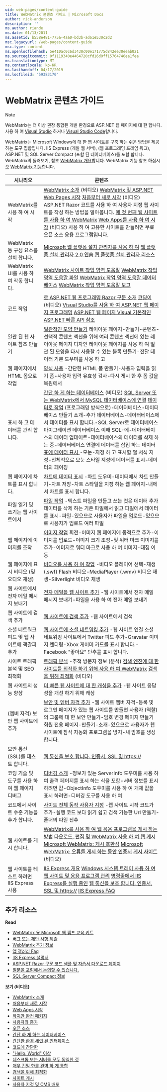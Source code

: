 ```yaml
---
uid: web-pages/content-guide
title: WebMatrix 콘텐츠 가이드 | Microsoft Docs
author: rick-anderson
description: ''
ms.author: riande
ms.date: 01/13/2011
ms.assetid: b558e481-775a-4aa0-bd3b-ad61e530c2d2
msc.legacyurl: /web-pages/content-guide
msc.type: content
ms.openlocfilehash: 5e410ac0c6d3430c00e171775d842ee30eeab021
ms.sourcegitcommit: 0f1119340e4464720cfd16d0ff15764746ea1fea
ms.translationtype: MT
ms.contentlocale: ko-KR
ms.lasthandoff: 04/17/2019
ms.locfileid: "59383170"
---
```

# <a name="webmatrix-content-guide"></a>WebMatrix 콘텐츠 가이드


> [!NOTE] 
> WebMatrix는 더 이상 권장 통합된 개발 환경으로 ASP.NET 웹 페이지에 대 한 합니다. 사용 하 여 [Visual Studio](xref:aspnet/web-pages/overview/getting-started/program-asp-net-web-pages-in-visual-studio) 하거나 [Visual Studio Code](https://code.visualstudio.com/)합니다.

WebMatrix는 Microsoft Windows에 대 한 웹 사이트를 구축 하는 쉬운 방법을 제공 하는 도구 집합입니다. IIS Express (개발 웹 서버), (웹 프로그래밍 프레임 워크), ASP.NET 및 SQL Server Compact (포함 된 데이터베이스)를 포함 합니다. WebMatrix의 둘러보기, 참조 [WebMatrix 개요](https://www.microsoft.com/web/webmatrix/)합니다. WebMatrix 기능 참조 하십시오 [WebMatrix 기능](https://www.microsoft.com/web/webmatrix/features/)합니다.

| **시나리오** | **콘텐츠** |
| --- | --- |
| WebMatrix를 사용 하 여 시작 | [WebMatrix 소개](https://mediadl.microsoft.com/mediadl/www/s/silverlight/video/web/webmatrix/intro.mp4) (비디오) [WebMatrix 및 ASP.NET Web Pages 시작](https://go.microsoft.com/fwlink/?LinkId=202889) [처음부터 새로 시작](https://mediadl.microsoft.com/mediadl/www/s/silverlight/video/web/webmatrix/walkthrough1b.mp4) (비디오) ASP.NET Razor 코드를 사용 하 여 사용자 지정 웹 사이트를 작성 하는 방법을 알아봅니다. [에 첫 번째 웹 사이트를 사용 하 여 WebMatrix](https://go.microsoft.com/fwlink/?LinkId=208553) [Web Apps를 사용 하 여 시작](https://mediadl.microsoft.com/mediadl/www/s/silverlight/video/web/webmatrix/walkthrough2b.mp4) (비디오) 사용 하 여 고유한 사이트를 만들려면 무료 오픈 소스 응용 프로그램입니다. |
| WebMatrix 등 구성 요소를 설치 합니다. | [Microsoft 웹 플랫폼 설치 관리자를 사용 하 여](https://www.iis.net/learn/install/web-platform-installer/using-the-microsoft-web-platform-installer) [웹 플랫폼 설치 관리자 2.0 연습](https://www.iis.net/learn/install/web-platform-installer/web-platform-installer-20-walkthrough) [웹 플랫폼 설치 관리자 리소스](https://www.iis.net/learn/install/web-platform-installer/web-platform-installer-resources) |
| WebMatrix UI를 사용 하 여 작동 합니다. | [WebMatrix 사이트 작업 영역 도움말](https://go.microsoft.com/fwlink/?LinkId=208788) [WebMatrix 작업 영역 도움말 파일](https://go.microsoft.com/fwlink/?LinkId=208787) [WebMatrix 작업 영역 도움말 데이터베이스](https://go.microsoft.com/fwlink/?LinkId=208786) [WebMatrix 작업 영역 도움말 보고](https://go.microsoft.com/fwlink/?LinkId=208789) |
| 코드 작업 | [로 ASP.NET 웹 프로그래밍 Razor 구문 소개](https://go.microsoft.com/fwlink/?LinkId=202890) [코딩이](https://mediadl.microsoft.com/mediadl/www/s/silverlight/video/web/webmatrix/webx-aspnetpages.mp4) (비디오) [Visual Studio를 사용 하 여 ASP.NET 웹 페이지 프로그래밍](https://go.microsoft.com/fwlink/?LinkId=205854) [ASP.NET 웹 페이지 Visual 기본적인](https://go.microsoft.com/fwlink/?LinkId=202908) [ASP.NET 빠른 API 참조](https://go.microsoft.com/fwlink/?LinkId=202907) |
| 일관 된 웹 사이트 참조 만들기 | [일관적인 모양 만들기](https://go.microsoft.com/fwlink/?LinkId=202891) 레이아웃 페이지-만들기-콘텐츠-선택적 콘텐츠 섹션을 위해 여러 콘텐츠 섹션에 있는 레이아웃 페이지 디자인 레이아웃 페이지를 사용 하 여 일관 된 모양을 다시 사용할 수 있는 블록 만들기-전달 데이터 기본 도우미를 사용 하 고 |
| 웹 페이지에서 HTML 폼으로 작업 | [양식 사용](https://go.microsoft.com/fwlink/?LinkId=202892) -간단한 HTML 폼 만들기-사용자 입력을 읽기 폼-사용자 입력 유효성 검사-다시 게시 한 후 폼 값을 복원에서 |
| 표시 하 고 데이터를 관리 합니다. | [간단 하 게 하는 데이터베이스](https://mediadl.microsoft.com/mediadl/www/s/silverlight/video/web/webmatrix/webx-databases.mp4) (비디오) [SQL Server 또는 WebMatrix에서 MySQL 데이터베이스에 연결](https://go.microsoft.com/fwlink/?LinkId=208661) [데이터로 작업](https://go.microsoft.com/fwlink/?LinkId=202893) (프로그래밍 방식으로)-데이터베이스-데이터베이스 만들기 소개-추가 데이터베이스-데이터베이스에서 데이터를 표시 합니다.-SQL Server로 데이터베이스 마이그레이션 데이터베이스 이해 SQL-에-데이터베이스의 데이터 업데이트-데이터베이스의 데이터를 삭제 하는 중-데이터베이스 연결에 데이터를 삽입 하는 데이터 [표에 데이터 표시 ](https://go.microsoft.com/fwlink/?LinkId=202894) -모눈-지정 하 고 표시할 열 서식 지정-전체적으로 모눈 스타일 지정에 데이터를 표시-데이터의 페이징 |
| 웹 페이지에 차트를 표시 합니다. | [차트에 데이터 표시](https://go.microsoft.com/fwlink/?LinkId=202895) -차트 도우미-데이터에서 차트 만들기-차트 저장-차트 스타일을 지정 하는 웹 페이지-내에서 차트를 표시 합니다. |
| 파일 읽기 및 쓰기는 웹 사이트에서 | [파일 작업](https://go.microsoft.com/fwlink/?LinkId=202896) -텍스트 파일을 만들고 쓰는 것은 데이터 추가 데이터를 삭제 하는 기존 파일에서 읽고 파일에서 데이터를 표시-파일-있으므로 사용자가 파일을 업로드-있으므로 사용자가 업로드 여러 파일 |
| 웹 페이지에 이미지를 조작 | [이미지 작업](https://go.microsoft.com/fwlink/?LinkId=202897) 회전-이미지 웹 페이지에 동적으로 추가-이미지를 업로드-이미지 크기 조정-및 워터 마크 이미지를 추가-이미지로 워터 마크로 사용 하 여 이미지-대칭 이동 |
| 웹 페이지에 표시 비디오 (및 오디오 재생) | [비디오를 사용 하 여 작업](https://go.microsoft.com/fwlink/?LinkId=202898) -비디오 플레이어 선택-재생 (.swf) Flash 비디오-MediaPlayer (.wmv) 비디오 재생-Silverlight 비디오 재생 |
| 웹 사이트에서 전자 메일 메시지 보내기 | [전자 메일을 웹 사이트 추가](https://go.microsoft.com/fwlink/?LinkId=202899) -웹 사이트에서 전자 메일 메시지 보내기-파일을 사용 하 여 전자 메일 보내기 |
| 웹 사이트에 검색 추가 | [웹 사이트에 검색 추가](https://go.microsoft.com/fwlink/?LinkId=202900) -웹 사이트에서 검색 |
| 소셜 네트워크 피드 및 웹 사이트에 책갈피 추가 | [웹 사이트에 소셜 네트워킹 추가](https://go.microsoft.com/fwlink/?LinkId=202901) -웹 사이트 연결 소셜 네트워킹 사이트에서 Twitter 피드 추가-Gravatar 이미지 렌더링-Xbox 게이머 카드를 표시 합니다.-Facebook "좋아요" 단추를 표시 합니다. |
| 사이트 트래픽 분석 및 SEO 최적화 | [트래픽 분석](https://go.microsoft.com/fwlink/?LinkId=202902) -추적 방문자 정보 (분석) [검색 엔진에 대 한 사이트를 최적화 하기 위해 사용 하 여 WebMatrix](https://go.microsoft.com/fwlink/?LinkId=202953) [검색을 위해 최적화](https://mediadl.microsoft.com/mediadl/www/s/silverlight/video/web/webmatrix/webx-seo.mp4) (비디오) |
| 웹 사이트의 성능 향상 | [더 빠른 웹 사이트에 대 한 캐싱을 추가](https://go.microsoft.com/fwlink/?LinkId=202903) -웹 사이트 응답성을 개선 하기 위해 캐싱 |
| (멤버 자격) 보안 웹 사이트에 추가 | [보안 및 멤버 자격 추가](https://go.microsoft.com/fwlink/?LinkId=202904) -웹 사이트 멤버 자격-등록 및 로그인 페이지가 있는 웹 사이트를 만들면 사용자 (역할)의 그룹에 대 한 보안 만들기-암호 변경 페이지 만들기 회원 전용 페이지-만들기-소개-있으므로 사용자가 웹 사이트에 참석 자동화 프로그램을 방지-새 암호를 생성 합니다. |
| 보안 통신 (SSL)를 테스트 합니다. | [웹 통신을 보호 합니다. 인증서, SSL 및 https://](https://go.microsoft.com/fwlink/?LinkId=208660) |
| 코딩 기술 및 도구를 사용 하 여 웹 페이지 디버그 | [디버깅 소개](https://go.microsoft.com/fwlink/?LinkId=202905) -정보가 있는 ServerInfo 도우미를 사용 하 여 출력 페이지를 표시 하는 식을 포함-서버 정보를 표시 하려면 값-ObjectInfo 도우미를 사용 하 여 개체 값을 표시 하려면-디버깅 도구를 사용 하 여 |
| 코드에서 사이트 수준 기능을 추가 합니다. | [사이트 전체 동작 사용자 지정](https://go.microsoft.com/fwlink/?LinkId=202906) -웹 사이트 시작 코드가 추가-실행 코드 보다 읽기 쉽고 검색 가능한 Url 만들기-폴더의 파일 전후 |
| 웹 사이트를 게시 합니다. | [WebMatrix를 사용 하 여 웹 응용 프로그램을 게시 하는 방법](https://go.microsoft.com/fwlink/?LinkId=202954) [다운로드, 편집 및 WebMatrix 사용 하 여 웹 게시](https://go.microsoft.com/?linkid=9751042) [Microsoft WebMatrix: 게시 호환성](https://www.iis.net/learn/develop/troubleshooting-webmatrix/microsoft-webmatrix-publish-compatibility) [Microsoft WebMatrix: 오류를 게시 하는 동안 인증서](https://www.iis.net/learn/develop/troubleshooting-webmatrix/microsoft-webmatrix-certificate-errors-during-publishing) [게시 사이트](https://mediadl.microsoft.com/mediadl/www/s/silverlight/video/web/webmatrix/webx-publish.mp4) (비디오) |
| 웹 사이트를 테스트 하려면 IIS Express 사용 | [IIS Express 개요](https://www.iis.net/learn/extensions/introduction-to-iis-express/iis-express-overview) [Windows 시스템 트레이 사용 하 여 웹 사이트 및 응용 프로그램 관리](https://www.iis.net/learn/extensions/using-iis-express/using-the-windows-system-tray-to-manage-websites-and-applications) [명령줄에서 IIS Express를 실행 중인](https://www.iis.net/learn/extensions/using-iis-express/running-iis-express-from-the-command-line) [웹 통신을 보호 합니다. 인증서, SSL 및 https://](https://go.microsoft.com/fwlink/?LinkId=208660) [IIS Express FAQ](https://www.iis.net/learn/extensions/introduction-to-iis-express/iis-express-faq) |

## <a name="additional-resources"></a>추가 리소스

**Read**

- [WebMatrix 용 Microsoft 웹 캠프 교육 키트](http://trainingkit.webcamps.ms/WebMatrix.htm)
- [버그 또는 제안 사항 제출](https://go.microsoft.com/fwlink/?LinkId=195940)
- [WebMatrix 추가 정보](readme/index.md)
- [앱 갤러리 Faq](https://go.microsoft.com/fwlink/?LinkId=196179)
- [IIS Express 설명서](https://go.microsoft.com/fwlink/?LinkID=195075)
- [ASP.NET Razor 구문 코드 샘플 및 자습서 다운로드 페이지](https://go.microsoft.com/fwlink/?LinkId=208516)
- [질문을 포럼에서 논의할 수 있습니다.](https://forums.asp.net/1224.aspx)
- [SQL Server Compact 정보](https://go.microsoft.com/fwlink/?LinkId=195939)

**보기 (비디오)**

- [WebMatrix 소개](https://mediadl.microsoft.com/mediadl/www/s/silverlight/video/web/webmatrix/intro.mp4)
- [처음부터 새로 시작](https://mediadl.microsoft.com/mediadl/www/s/silverlight/video/web/webmatrix/walkthrough1b.mp4)
- [Web Apps 시작](https://mediadl.microsoft.com/mediadl/www/s/silverlight/video/web/webmatrix/walkthrough2b.mp4)
- [작지만 완전 패키지](https://mediadl.microsoft.com/mediadl/www/s/silverlight/video/web/webmatrix/webx-compact.mp4)
- [사용자와 증가](https://mediadl.microsoft.com/mediadl/www/s/silverlight/video/web/webmatrix/webx-extend.mp4)
- [오픈 소스](https://mediadl.microsoft.com/mediadl/www/s/silverlight/video/web/webmatrix/webx-webapps-b.mp4)
- [간단 하 게 하는 데이터베이스](https://mediadl.microsoft.com/mediadl/www/s/silverlight/video/web/webmatrix/webx-databases.mp4)
- [간단한 환경 세련 된 인터페이스](https://mediadl.microsoft.com/mediadl/www/s/silverlight/video/web/webmatrix/webx-ux.mp4)
- [코드에 간단한](https://mediadl.microsoft.com/mediadl/www/s/silverlight/video/web/webmatrix/webx-aspnetpages.mp4)
- ["Hello, World" 이상](https://mediadl.microsoft.com/mediadl/www/s/silverlight/video/web/webmatrix/webx-helpers.mp4)
- [데스크톱 또는 서버를 모두 동일한 것](https://mediadl.microsoft.com/mediadl/www/s/silverlight/video/web/webmatrix/webx-enviroment.mp4)
- [매우 긴밀 한를 완벽 하 게 통합](https://mediadl.microsoft.com/mediadl/www/s/silverlight/video/web/webmatrix/webx-integrated.mp4)
- [검색을 위해 최적화](https://mediadl.microsoft.com/mediadl/www/s/silverlight/video/web/webmatrix/webx-seo.mp4)
- [사이트 게시](https://mediadl.microsoft.com/mediadl/www/s/silverlight/video/web/webmatrix/webx-publish.mp4)
- [사용자 지정 및 CMS 배포](https://mediadl.microsoft.com/mediadl/www/s/silverlight/video/web/webmatrix/walkthrough2b.mp4)
